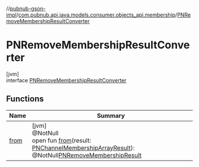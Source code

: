 //[pubnub-gson-impl](../../../index.md)/[com.pubnub.api.java.models.consumer.objects_api.membership](../index.md)/[PNRemoveMembershipResultConverter](index.md)

# PNRemoveMembershipResultConverter

[jvm]\
interface [PNRemoveMembershipResultConverter](index.md)

## Functions

| Name | Summary |
|---|---|
| [from](from.md) | [jvm]<br>@NotNull<br>open fun [from](from.md)(result: [PNChannelMembershipArrayResult](../../../../../pubnub-kotlin/pubnub-kotlin-api/pubnub-kotlin-api/com.pubnub.api.models.consumer.objects.membership/-p-n-channel-membership-array-result/index.md)): @NotNull[PNRemoveMembershipResult](../../../../../pubnub-gson/pubnub-gson-api/pubnub-gson-api/com.pubnub.api.java.models.consumer.objects_api.membership/-p-n-remove-membership-result/index.md) |
